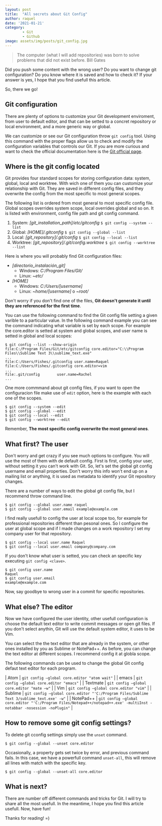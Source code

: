 ```yaml
---
layout: post
title:  "All secrets about Git Config"
author: raquel
date: '2021-01-21'
category: 
        - Git
        - Github
image: assets/img/posts/git_config.jpg
---
```


<blockquote>
The computer (what I will add repositories) was born to solve problems that did not exist before.
Bill Gates
</blockquote>

Did you push some content with the wrong user? Do you want to change git configuration? Do you know where it is saved and how to check it? If your answer is yes, I hope that you find usefull this article.

So, there we go!

## Git configuration

There are plenty of options to customize your Git development enviroment, from user to default editor, and that can be setted to a concret repository or local environment, and a more generic way or global.

We can customize or see our Git configuration throw `git config` tool. Using this command with the proper flags allow us to check and modify the configuration variables that controls our Git. If you are more curious and want to check the official documentation here is the [Git official page](git_config_web).

## Where is the git config located

Git provides four standard scopes for storing configuration data: system, global, local and worktree. With wich one of them you can customize your relationship with Git. They are saved in different config files, and they overwrite the config from the most specific to most general scopes.

The following list is ordered from most general to most specific config file. Global scopes overrides system scope, local overrides global and so on. It is listed with environment, config file path and git config command.

1. System: *\[git_installation_path\]/etc/gitconfig* `$ git config --system --list`
2. Global: *\[HOME\]/.gitconfig* `$ git config --global --list`
3. Local: *\[git_repository\]/.git/config* `$ git config --local --list`
4. Worktree: *\[git_repository\]/.git/config.worktree* `$ git config --worktree --list`

Here is where you will probably find Git configuration files:

* *\[directorio_instalación_git\]*
    * Windows: *C:/Program Files/Git/*
    * Linux: *~etc/*
* *\[HOME\]*
    * Windows: *C:/Users/\[username\]*
    * Linux: *~home/\[username\]* o *~root/*

Don't worry if you don't find one of the files, **Git doesn't generate it until they are referenced for the first time**.


You can use the following command to find the Git config file setting a given varible to a particular value. In the following command example you can see the command indicating what variable is set by each scope. For example the core.editor is setted at system and global scopes, and user name is setted in global and local scopes:

```console
$ git config --list --show-origin
file:C:/Program Files/Git/etc/gitconfig core.editor="C:\\Program Files\\Sublime Text 3\\sublime_text.exe"
...
file:C:/Users/Fishes/.gitconfig user.name=Raquel
file:C:/Users/Fishes/.gitconfig core.editor=vim
...
file:.git/config        user.name=Rachel
...
```

One more commmand about git config files, if you want to open the configuracion file make use of `edit` option, here is the example with each one of the scopes.

```console
$ git config --system --edit
$ git config --global --edit
$ git config --local --edit
$ git config --worktree --edit
```

Remember, **The most specific config overwrite the most general ones**.

## What first? The user

Don't worry and get crazy if you see much options to configure. You will use the most of them with de default config. First is first, config your user, without setting it you can't work with Git. So, let's set the global git config username and email properties. Don't worry this info won't end up on a mailing list or anything, it is used as metadata to identify your Git repository changes.

There are a number of ways to edit the global git config file, but I recommend throw command line.

```console
$ git config --global user.name raquel
$ git config --global user.email example@example.com
```

I find really usefull to config the user at local scope too, for example for professional repositories different than pesonal ones. So I configure the user at global scope and if I made changes on a work repository I set my company user for that repository.

```console
$ git config --local user.name Raquel
$ git config --local user.email company@company.com
```

If you don't know what user is setted, you can check an specific key executing `git config <clave>`.

```console
$ git config user.name
Raquel
$ git config user.email
example@example.com
```

Now, say goodbye to wrong user in a commit for specific repositories.


## What else? The editor

Now we have configured the user identity, other usefull configuration is choose the default text editor to write commit messages or open git files. If you don't select anythin, Git will use the default system editor, it uses to be Vim.

You can select the the text editor that are already in the system, or other ones installed by you as Sublime or NotePad++. As before, you can change the text editor at different scopes. I recommend config it at globla scope.

The following commands can be used to change the global Git config defaut text editor for each program.

|  Atom         | `git config –global core.editor "atom wait"`                                              |
|  emacs        | `git config –global core.editor "emacs"`                                                   |
|  Textmate     | `git config –global core.editor "mate –w"`                                                |
|  Vim          | `git config –global core.editor "vim"`                                                     |
|  Sublime      | `git config –global core.editor "'C:/Program Files/Sublime Text 3/sublime_text.exe' -w"` |
|  NotePad++    | `git config –global core.editor "'C:/Program Files/Notepad++/notepad++.exe' -multiInst -notabbar -nosession -noPlugin"`   |


## How to remove some git config settings?

To delete git cconfig settings simply use the `unset` command.

```console
$ git config --global --unset core.editor
```

Occasionally, a property gets set twice by error, and previous command fails. In this case, we have a powerfull command `unset-all`, this will remove all lines with match with the specific key.

```console
$ git config --global --unset-all core.editor
```

## What is next?

There are number off different commands and tricks for Git. I will try to share all the most usefull.
In the meantime, I hope you find this article usefull.
Now, have fun!

Thanks for reading!
=)


[git_config_web]: https://www.git-scm.com/book/es/v2/Personalizaci%C3%B3n-de-Git-Configuraci%C3%B3n-de-Git

